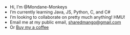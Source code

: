 - Hi, I’m @Mondane-Monkeys
- I’m currently learning Java, JS, Python, C, and C#
- I’m looking to collaborate on pretty much anything! HMU!
- Email me at  my public email, sharedmango@gmail.com
- Or [Buy my a coffee](https://www.buymeacoffee.com/MonMonkeys)
